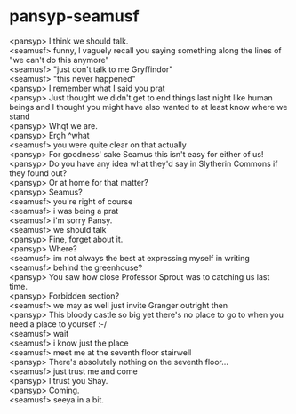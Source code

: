 # pansyp-seamusf  
<pansyp\> I think we should talk.  
<seamusf\> funny, I vaguely recall you saying something along the lines of "we can't do this anymore"  
<seamusf\> "just don't talk to me Gryffindor"  
<seamusf\> "this never happened"  
<pansyp\> I remember what I said you prat  
<pansyp\> Just thought we didn't get to end things last night like human beings and I thought you might have also wanted to at least know where we stand  
<pansyp\> Whqt we are.  
<pansyp\> Ergh ^what  
<seamusf\> you were quite clear on that actually  
<pansyp\> For goodness' sake Seamus this isn't easy for either of us!  
<pansyp\> Do you have any idea what they'd say in Slytherin Commons if they found out?  
<pansyp\> Or at home for that matter?  
<pansyp\> Seamus?  
<seamusf\> you're right of course  
<seamusf\> i was being a prat  
<seamusf\> i'm sorry Pansy.  
<seamusf\> we should talk  
<pansyp\> Fine, forget about it.  
<pansyp\> Where?  
<seamusf\> im not always the best at expressing myself in writing  
<seamusf\> behind the greenhouse?  
<pansyp\> You saw how close Professor Sprout was to catching us last time.  
<pansyp\> Forbidden section?  
<seamusf\> we may as well just invite Granger outright then  
<pansyp\> This bloody castle so big yet there's no place to go to when you need a place to yoursef :-/  
<seamusf\> wait  
<seamusf\> i know just the place  
<seamusf\> meet me at the seventh floor stairwell  
<pansyp\> There's absolutely nothing on the seventh floor...  
<seamusf\> just trust me and come  
<pansyp\> I trust you Shay.  
<pansyp\> Coming.  
<seamusf\> seeya in a bit.  
  
